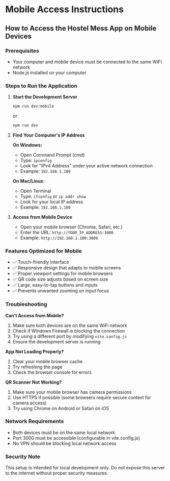 # Mobile Access Instructions

## How to Access the Hostel Mess App on Mobile Devices

### Prerequisites
- Your computer and mobile device must be connected to the same WiFi network
- Node.js installed on your computer

### Steps to Run the Application

1. **Start the Development Server**
   ```bash
   npm run dev:mobile
   ```
   or
   ```bash
   npm run dev
   ```

2. **Find Your Computer's IP Address**
   
   **On Windows:**
   - Open Command Prompt (cmd)
   - Type: `ipconfig`
   - Look for "IPv4 Address" under your active network connection
   - Example: `192.168.1.100`

   **On Mac/Linux:**
   - Open Terminal
   - Type: `ifconfig` or `ip addr show`
   - Look for your local IP address
   - Example: `192.168.1.100`

3. **Access from Mobile Device**
   - Open your mobile browser (Chrome, Safari, etc.)
   - Enter the URL: `http://YOUR_IP_ADDRESS:3000`
   - Example: `http://192.168.1.100:3000`

### Features Optimized for Mobile
- ✅ Touch-friendly interface
- ✅ Responsive design that adapts to mobile screens
- ✅ Proper viewport settings for mobile browsers
- ✅ QR code size adjusts based on screen size
- ✅ Large, easy-to-tap buttons and inputs
- ✅ Prevents unwanted zooming on input focus

### Troubleshooting

**Can't Access from Mobile?**
1. Make sure both devices are on the same WiFi network
2. Check if Windows Firewall is blocking the connection
3. Try using a different port by modifying `vite.config.js`
4. Ensure the development server is running

**App Not Loading Properly?**
1. Clear your mobile browser cache
2. Try refreshing the page
3. Check the browser console for errors

**QR Scanner Not Working?**
1. Make sure your mobile browser has camera permissions
2. Use HTTPS if possible (some browsers require secure context for camera access)
3. Try using Chrome on Android or Safari on iOS

### Network Requirements
- Both devices must be on the same local network
- Port 3000 must be accessible (configurable in vite.config.js)
- No VPN should be blocking local network access

### Security Note
This setup is intended for local development only. Do not expose this server to the internet without proper security measures.